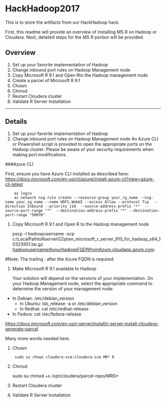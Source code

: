 # HackHadoop2017
This is to store the artifacts from our HackHadoop hack.

First, this readme will provide an overview of installing MS R on Hadoop or Cloudera. Next, detailed steps for the MS R portion will be provided.

## Overview
1. Set up your favorite implementation of Hadoop
1. Change inbound port rules on Hadoop Management node
1. Copy Microsoft R 9.1 and Open Rto the Hadoop management node
1. Create a parcel of Microsoft R 9.1
1. Chown
1. Chmod
1. Restart  Cloudera cluster
1. Validate R Server Installation

--------------------------------------------------------------------
## Details

1. Set up your favorite implementation of Hadoop
1. Change inbound port rules on Hadoop Management node
   An Azure CLI or Powershell script is  provided to open the appropriate ports on the Hadoop cluster. Please be aware of your security requirements when making port modifications.
   
###Azure CLI

First, ensure you have Azure CLI installed as described here:
https://docs.microsoft.com/en-us/cli/azure/install-azure-cli?view=azure-cli-latest

        az login
        az network nsg rule create --resource-group your_rg_name --nsg-name your_sg_name --name HDFS.WebUI --access Allow --protocol Tcp  --direction Inbound --priority 110  --source-address-prefix "*"  --source-port-range "*"  --destination-address-prefix "*" --destination-port-range "50070"


1. Copy Microsoft R 9.1 and Open R to the Hadoop management node

	pscp -l hadoopusername -scp c:\LocalPathtoRserverGZip\en_microsoft_r_server_910_for_hadoop_x64_10323951.tar.gz hadoopusername@yourhadoopFQDNfromAzure.cloudapp.azure.com:

#Note: The trailing : after the Azure FQDN is  required.

1. Make Microsoft R 9.1 available to Hadoop
   
   Your solution will depend on the versions of your implementation.
   On your Hadoop Management node, select the appropriate command to determine the version of your management node:
  - In Debian: /etc/debian_version
	- In Ubuntu: lsb_release -a or /etc/debian_version
	- In Redhat: cat /etc/redhat-release
  - In Fedora: cat /etc/fedora-release

   
   https://docs.microsoft.com/en-us/r-server/install/r-server-install-cloudera-generate-parcel
   
   Many more words needed here.
   
1. Chown

   		sudo su chown cloudera-scm:cloudera-scm MR* R
      
1. Chmod

    sudo su chmod +x /opt/cloudera/parcel-repo/MRS*
    
1. Restart  Cloudera cluster
1. Validate R Server Installation
